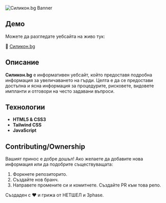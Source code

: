 ![Силикон.bg Banner](https://craftypixels.com/placeholder-image/600x80/7e12a8/ffffff&text=Silikon.bg)

## Демо

Можете да разгледате уебсайта на живо тук:

🔗 [Силикон.bg](https://silikon.bg/)


## Описание

**Силикон.bg** е информативен уебсайт, който предоставя подробна информация за увеличаването на гърди. Целта е да се предостави достъпна и ясна информация за процедурите, рисковете, видовете импланти и отговори на често задавани въпроси.

## Технологии

- **HTML5 & CSS3**
- **Tailwind CSS**
- **JavaScript**

## Contributing/Ownership
Вашият принос е добре дошъл! Ако желаете да добавите нова информация или да подобрите съществуващата:

1. Форкнете репозиторито.
2. Създайте нов бранч.
3. Направете промените си и комитнете. Създайте PR към това репо.


Създаден с ❤️ и грижа от НЕТШЕЛ и 3phase.

